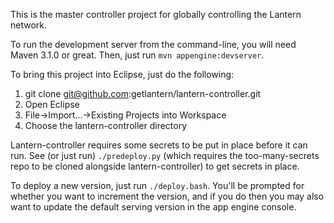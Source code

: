 This is the master controller project for globally controlling the Lantern network.

To run the development server from the command-line, you will need Maven 3.1.0
or great.  Then, just run `mvn appengine:devserver`.

To bring this project into Eclipse, just do the following:

1. git clone git@github.com:getlantern/lantern-controller.git
1. Open Eclipse
1. File->Import...->Existing Projects into Workspace
1. Choose the lantern-controller directory 

Lantern-controller requires some secrets to be put in place before it can run.
See (or just run) `./predeploy.py` (which requires the too-many-secrets repo to
be cloned alongside lantern-controller) to get secrets in place.

To deploy a new version, just run `./deploy.bash`. You'll be
prompted for whether you want to increment the version, and if you do
then you may also want to update the default serving version in the app engine
console.
